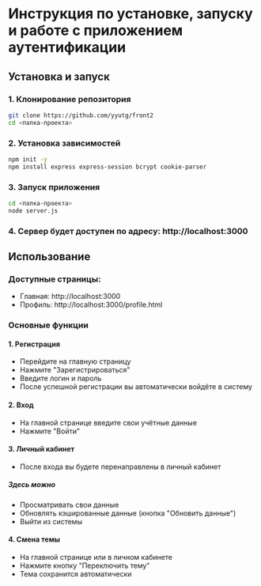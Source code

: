 # Инструкция по установке, запуску и работе с приложением аутентификации

## Установка и запуск

### 1. Клонирование репозитория
```bash
git clone https://github.com/yyutg/front2
cd <папка-проекта>
```
### 2. Установка зависимостей
```bash
npm init -y
npm install express express-session bcrypt cookie-parser
```
### 3. Запуск приложения
```bash
cd <папка-проекта>
node server.js
```
### 4. Сервер будет доступен по адресу: http://localhost:3000
## Использование
### Доступные страницы:
- Главная: http://localhost:3000
- Профиль: http://localhost:3000/profile.html
### Основные функции
#### 1. Регистрация
- Перейдите на главную страницу
- Нажмите "Зарегистрироваться"
- Введите логин и пароль
- После успешной регистрации вы автоматически войдёте в систему
#### 2. Вход
- На главной странице введите свои учётные данные
- Нажмите "Войти"
#### 3. Личный кабинет
- После входа вы будете перенаправлены в личный кабинет
##### Здесь можно
- Просматривать свои данные
- Обновлять кэшированные данные (кнопка "Обновить данные")
- Выйти из системы
#### 4. Смена темы
- На главной странице или в личном кабинете
- Нажмите кнопку "Переключить тему"
- Тема сохранится автоматически
